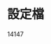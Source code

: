 # 設定檔
<FileZillaServer>
    <Settings>
        <Item name="Admin port" type="numeric">14147</Item>
    </Settings>
</FileZillaServer>

